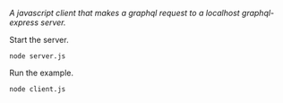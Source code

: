 
*A javascript client that makes a graphql request to a localhost graphql-express server.*

Start the server.

`node server.js`

Run the example.

`node client.js`